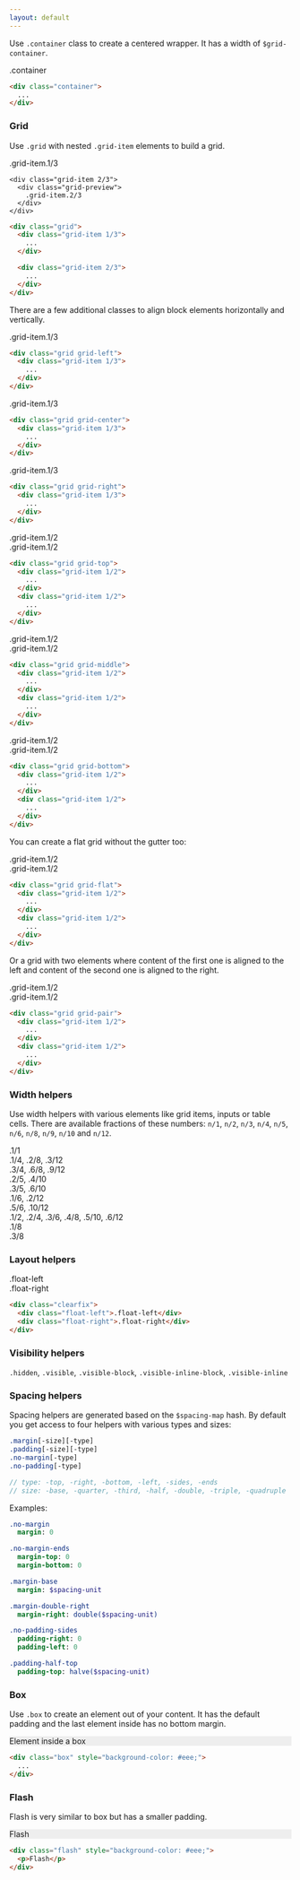 ```yaml
---
layout: default
---
```


Use `.container` class to create a centered wrapper. It has a width of
`$grid-container`.

<div class="example">
  <div class="container grid-preview">
    .container
  </div>
</div>

```html
<div class="container">
  ...
</div>
```

### Grid

Use `.grid` with nested `.grid-item` elements to build a grid.

<div class="example">
  <div class="grid">
    <div class="grid-item 1/3">
      <div class="grid-preview">
        .grid-item.1/3
      </div>
    </div>

    <div class="grid-item 2/3">
      <div class="grid-preview">
        .grid-item.2/3
      </div>
    </div>
  </div>
</div>

```html
<div class="grid">
  <div class="grid-item 1/3">
    ...
  </div>

  <div class="grid-item 2/3">
    ...
  </div>
</div>
```

There are a few additional classes to align block elements horizontally
and vertically.

<div class="example">
  <div class="grid grid-left">
    <div class="grid-item 1/3">
      <div class="grid-preview">
        .grid-item.1/3
      </div>
    </div>
  </div>
</div>

```html
<div class="grid grid-left">
  <div class="grid-item 1/3">
    ...
  </div>
</div>
```

<div class="example">
  <div class="grid grid-center">
    <div class="grid-item 1/3">
      <div class="grid-preview">
        .grid-item.1/3
      </div>
    </div>
  </div>
</div>

```html
<div class="grid grid-center">
  <div class="grid-item 1/3">
    ...
  </div>
</div>
```

<div class="example">
  <div class="grid grid-right">
    <div class="grid-item 1/3">
      <div class="grid-preview">
        .grid-item.1/3
      </div>
    </div>
  </div>
</div>

```html
<div class="grid grid-right">
  <div class="grid-item 1/3">
    ...
  </div>
</div>
```

<div class="example">
  <div class="grid grid-top">
    <div class="grid-item 1/2">
      <div class="grid-preview grid-preview-large">
        .grid-item.1/2
      </div>
    </div>
    <div class="grid-item 1/2">
      <div class="grid-preview">
        .grid-item.1/2
      </div>
    </div>
  </div>
</div>

```html
<div class="grid grid-top">
  <div class="grid-item 1/2">
    ...
  </div>
  <div class="grid-item 1/2">
    ...
  </div>
</div>
```

<div class="example">
  <div class="grid grid-middle">
    <div class="grid-item 1/2">
      <div class="grid-preview grid-preview-large">
        .grid-item.1/2
      </div>
    </div>
    <div class="grid-item 1/2">
      <div class="grid-preview">
        .grid-item.1/2
      </div>
    </div>
  </div>
</div>

```html
<div class="grid grid-middle">
  <div class="grid-item 1/2">
    ...
  </div>
  <div class="grid-item 1/2">
    ...
  </div>
</div>
```

<div class="example">
  <div class="grid grid-bottom">
    <div class="grid-item 1/2">
      <div class="grid-preview grid-preview-large">
        .grid-item.1/2
      </div>
    </div>
    <div class="grid-item 1/2">
      <div class="grid-preview">
        .grid-item.1/2
      </div>
    </div>
  </div>
</div>

```html
<div class="grid grid-bottom">
  <div class="grid-item 1/2">
    ...
  </div>
  <div class="grid-item 1/2">
    ...
  </div>
</div>
```

You can create a flat grid without the gutter too:

<div class="example">
  <div class="grid grid-flat grid-preview">
    <div class="grid-item 1/2">
      <div class="grid-preview">
        .grid-item.1/2
      </div>
    </div>
    <div class="grid-item 1/2">
      <div class="grid-preview">
        .grid-item.1/2
      </div>
    </div>
  </div>
</div>

```html
<div class="grid grid-flat">
  <div class="grid-item 1/2">
    ...
  </div>
  <div class="grid-item 1/2">
    ...
  </div>
</div>
```

Or a grid with two elements where content of the first one is aligned to the
left and content of the second one is aligned to the right.

<div class="example">
  <div class="grid grid-pair">
    <div class="grid-item 1/2">
      <div class="grid-preview">
        .grid-item.1/2
      </div>
    </div>
    <div class="grid-item 1/2">
      <div class="grid-preview">
        .grid-item.1/2
      </div>
    </div>
  </div>
</div>

```html
<div class="grid grid-pair">
  <div class="grid-item 1/2">
    ...
  </div>
  <div class="grid-item 1/2">
    ...
  </div>
</div>
```

### Width helpers

Use width helpers with various elements like grid items, inputs or table cells.
There are available fractions of these numbers: `n/1`, `n/2`, `n/3`, `n/4`,
`n/5`, `n/6`, `n/8`, `n/9`, `n/10` and `n/12`.

<div class="grid">
  <div class="grid-item 1/1">
    <div class="grid-preview">
      .1/1
    </div>
  </div>
</div>

<div class="grid">
  <div class="grid-item 1/4">
    <div class="grid-preview">
      .1/4, .2/8, .3/12
    </div>
  </div>
  <div class="grid-item 3/4">
    <div class="grid-preview">
      .3/4, .6/8, .9/12
    </div>
  </div>
</div>

<div class="grid">
  <div class="grid-item 2/5">
    <div class="grid-preview">
      .2/5, .4/10
    </div>
  </div>
  <div class="grid-item 3/5">
    <div class="grid-preview">
      .3/5, .6/10
    </div>
  </div>
</div>

<div class="grid">
  <div class="grid-item 1/6">
    <div class="grid-preview">
      .1/6, .2/12
    </div>
  </div>
  <div class="grid-item 5/6">
    <div class="grid-preview">
      .5/6, .10/12
    </div>
  </div>
</div>

<div class="grid">
  <div class="grid-item 1/2">
    <div class="grid-preview">
      .1/2, .2/4, .3/6, .4/8, .5/10, .6/12
    </div>
  </div>
  <div class="grid-item 1/8">
    <div class="grid-preview">
      .1/8
    </div>
  </div>
  <div class="grid-item 3/8">
    <div class="grid-preview">
      .3/8
    </div>
  </div>
</div>

### Layout helpers

<div class="example">
  <div class="clearfix">
    <div class="float-left grid-preview">.float-left</div>
    <div class="float-right grid-preview">.float-right</div>
  </div>
</div>

```html
<div class="clearfix">
  <div class="float-left">.float-left</div>
  <div class="float-right">.float-right</div>
</div>
```

### Visibility helpers

`.hidden`, `.visible`, `.visible-block`, `.visible-inline-block`, `.visible-inline`

### Spacing helpers

Spacing helpers are generated based on the `$spacing-map` hash. By default you
get access to four helpers with various types and sizes:

```sass
.margin[-size][-type]
.padding[-size][-type]
.no-margin[-type]
.no-padding[-type]

// type: -top, -right, -bottom, -left, -sides, -ends
// size: -base, -quarter, -third, -half, -double, -triple, -quadruple
```

Examples:

```sass
.no-margin
  margin: 0

.no-margin-ends
  margin-top: 0
  margin-bottom: 0

.margin-base
  margin: $spacing-unit

.margin-double-right
  margin-right: double($spacing-unit)

.no-padding-sides
  padding-right: 0
  padding-left: 0

.padding-half-top
  padding-top: halve($spacing-unit)
```

### Box

Use `.box` to create an element out of your content. It has the default
padding and the last element inside has no bottom margin.

<div class="example">
  <div class="box" style="background-color: #eee;">
    <p>Element inside a box</p>
  </div>
</div>

```html
<div class="box" style="background-color: #eee;">
  ...
</div>
```

### Flash

Flash is very similar to box but has a smaller padding.

<div class="example">
  <div class="flash" style="background-color: #eee;">
    <p>Flash</p>
  </div>
</div>

```html
<div class="flash" style="background-color: #eee;">
  <p>Flash</p>
</div>
```
